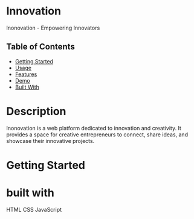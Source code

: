 ﻿# Innovation
Inonovation - Empowering Innovators

## Table of Contents

- [Getting Started](#getting-started)
- [Usage](#usage)
- [Features](#features)
- [Demo](#demo)
- [Built With](#built-with)


  
# Description
Inonovation is a web platform dedicated to innovation and creativity. It provides a space for creative entrepreneurs to connect, share ideas, and showcase their innovative projects.
# Getting Started 
# built with 
HTML
CSS
JavaScript
